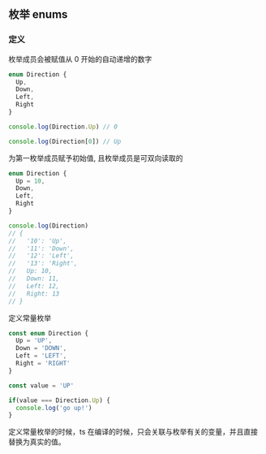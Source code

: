 ## 枚举 enums

### 定义

枚举成员会被赋值从 0 开始的自动递增的数字

```ts
enum Direction {
  Up,
  Down,
  Left,
  Right
}

console.log(Direction.Up) // 0

console.log(Direction[0]) // Up

```

为第一枚举成员赋予初始值, 且枚举成员是可双向读取的

```ts
enum Direction {
  Up = 10,
  Down,
  Left,
  Right
}

console.log(Direction)
// {
//   '10': 'Up',
//   '11': 'Down',
//   '12': 'Left',
//   '13': 'Right',
//   Up: 10,
//   Down: 11,
//   Left: 12,
//   Right: 13
// }
```

定义常量枚举

```ts
const enum Direction {
  Up = 'UP',
  Down = 'DOWN',
  Left = 'LEFT',
  Right = 'RIGHT'
}

const value = 'UP'

if(value === Direction.Up) {
  console.log('go up!')
}

```
定义常量枚举的时候，ts 在编译的时候，只会关联与枚举有关的变量，并且直接替换为真实的值。
